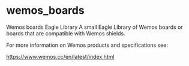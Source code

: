# wemos_boards
Wemos boards Eagle Library
A small Eagle Library of Wemos boards or boards that are compatible with Wemos shields. 

For more information on Wemos products and specifications see:

https://www.wemos.cc/en/latest/index.html
